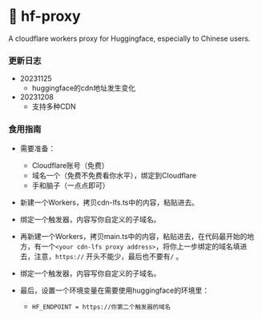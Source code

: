 # 🤗 hf-proxy
A cloudflare workers proxy for Huggingface, especially to Chinese users.
### 更新日志

- 20231125
  - huggingface的cdn地址发生变化
- 20231208
  - 支持多种CDN

### 食用指南

- 需要准备：
  - Cloudflare账号（免费）
  - 域名一个（免费不免费看你水平），绑定到Cloudflare
  - 手和脑子（一点点即可）

- 新建一个Workers，拷贝cdn-lfs.ts中的内容，粘贴进去。
- 绑定一个触发器，内容写你自定义的子域名。

- 再新建一个Workers，拷贝main.ts中的内容，粘贴进去，在代码最开始的地方，有一个`<your cdn-lfs proxy address>`，将你上一步绑定的域名填进去，注意，`https://` 开头不能少，最后也不要有`/` 。
- 绑定一个触发器，内容写你自定义的子域名。
- 最后，设置一个环境变量在需要使用huggingface的环境里：
  - `HF_ENDPOINT = https://你第二个触发器的域名`
